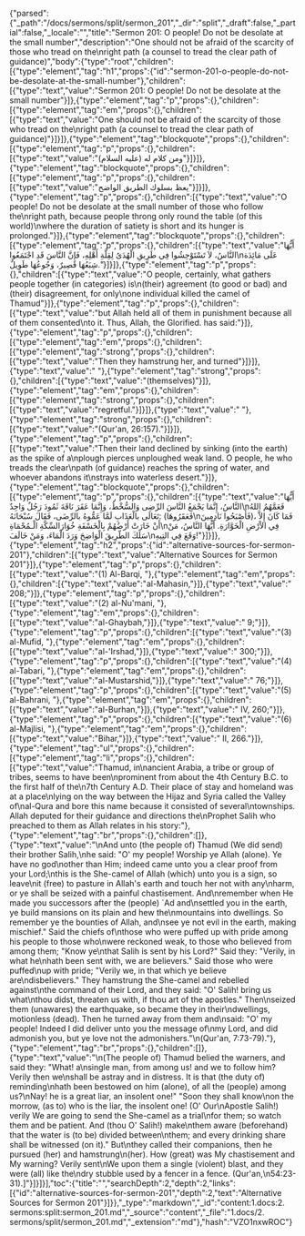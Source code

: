 {"parsed":{"_path":"/docs/sermons/split/sermon_201","_dir":"split","_draft":false,"_partial":false,"_locale":"","title":"Sermon 201:  O people! Do not be desolate at the small number","description":"One should not be afraid of the scarcity of those who tread on the\nright path (a counsel to tread the clear path of guidance)","body":{"type":"root","children":[{"type":"element","tag":"h1","props":{"id":"sermon-201-o-people-do-not-be-desolate-at-the-small-number"},"children":[{"type":"text","value":"Sermon 201:  O people! Do not be desolate at the small number"}]},{"type":"element","tag":"p","props":{},"children":[{"type":"element","tag":"em","props":{},"children":[{"type":"text","value":"One should not be afraid of the scarcity of those who tread on the\nright path (a counsel to tread the clear path of guidance)"}]}]},{"type":"element","tag":"blockquote","props":{},"children":[{"type":"element","tag":"p","props":{},"children":[{"type":"text","value":"ومن كلام له (عليه السلام)"}]}]},{"type":"element","tag":"blockquote","props":{},"children":[{"type":"element","tag":"p","props":{},"children":[{"type":"text","value":"يعظ بسلوك الطريق الواضح"}]}]},{"type":"element","tag":"p","props":{},"children":[{"type":"text","value":"O people! Do not be desolate at the small number of those who follow the\nright path, because people throng only round the table (of this world)\nwhere the duration of satiety is short and its hunger is prolonged."}]},{"type":"element","tag":"blockquote","props":{},"children":[{"type":"element","tag":"p","props":{},"children":[{"type":"text","value":"أَيُّهَا النَّاسُ، لاَ تَسْتَوْحِشُوا فِي طَرِيقِ الْهُدَىُ لِقِلَّةِ أَهْلِهِ، فَإِنَّ النَّاسَ قَدِ اجْتَمَعُوا\nعَلَى مَائِدَة شِبَعُهَا قَصِيرٌ، وَجُوعُهَا طَوِيلٌ."}]}]},{"type":"element","tag":"p","props":{},"children":[{"type":"text","value":"O people, certainly, what gathers people together (in categories) is\n(their) agreement (to good or bad) and (their) disagreement, for only\none individual killed the camel of Thamud"}]},{"type":"element","tag":"p","props":{},"children":[{"type":"text","value":"but Allah held all of them in punishment because all of them consented\nto it. Thus, Allah, the Glorified. has said:"}]},{"type":"element","tag":"p","props":{},"children":[{"type":"element","tag":"em","props":{},"children":[{"type":"element","tag":"strong","props":{},"children":[{"type":"text","value":"Then they hamstrung her, and turned"}]}]},{"type":"text","value":" "},{"type":"element","tag":"strong","props":{},"children":[{"type":"text","value":"(themselves)"}]},{"type":"element","tag":"em","props":{},"children":[{"type":"element","tag":"strong","props":{},"children":[{"type":"text","value":"regretful."}]}]},{"type":"text","value":" "},{"type":"element","tag":"strong","props":{},"children":[{"type":"text","value":"(Qur'an, 26:157)."}]}]},{"type":"element","tag":"p","props":{},"children":[{"type":"text","value":"Then their land declined by sinking (into the earth) as the spike of a\nplough pierces unploughed weak land. O people, he who treads the clear\npath (of guidance) reaches the spring of water, and whoever abandons it\nstrays into waterless desert."}]},{"type":"element","tag":"blockquote","props":{},"children":[{"type":"element","tag":"p","props":{},"children":[{"type":"text","value":"أَيُّهَا النَّاسُ، إِنَّمَا يَجْمَعُ النَّاسَ الرِّضِى وَالسُّخْطُ، وَإِنَّمَا عَقَرَ نَاقَةَ ثَمُودَ رَجُلٌ وَاحِدٌ\nفَعَمَّهُمُ اللهُ تَعَالَى بالْعَذَابِ لَمَّا عَمُّوهُ بالرِّضَى، فَقَالَ سُبْحَانَهُ: (فَعَقَرُوهَا\nفَأَصْبَحُوا نَادِمِينَ)، فَمَا كَانَ إِلاَّ أَنْ خَارَتْ أَرْضُهُمْ بِالْخَسْفَةِ خُوَارَالسِّكَّةِ الْـمُحْمَاةِ\nفِي الاْرْضِ الْخَوَّارَةِ. أَيُّهَا النَّاسُ، مَنْ سَلَكَ الطّرِيقَ الْوَاضِحَ وَرَدَ الْمَاءَ، وَمَنْ خَالَفَ\nوَقَعَ فِي التِيهِ!"}]}]},{"type":"element","tag":"h2","props":{"id":"alternative-sources-for-sermon-201"},"children":[{"type":"text","value":"Alternative Sources for Sermon 201"}]},{"type":"element","tag":"p","props":{},"children":[{"type":"text","value":"(1) Al-Barqi, "},{"type":"element","tag":"em","props":{},"children":[{"type":"text","value":"al-Mahasin,"}]},{"type":"text","value":" 208;"}]},{"type":"element","tag":"p","props":{},"children":[{"type":"text","value":"(2) al-Nu'mani, "},{"type":"element","tag":"em","props":{},"children":[{"type":"text","value":"al-Ghaybah,"}]},{"type":"text","value":" 9;"}]},{"type":"element","tag":"p","props":{},"children":[{"type":"text","value":"(3) al-Mufid, "},{"type":"element","tag":"em","props":{},"children":[{"type":"text","value":"al-'Irshad,"}]},{"type":"text","value":" 300;"}]},{"type":"element","tag":"p","props":{},"children":[{"type":"text","value":"(4) al-Tabari, "},{"type":"element","tag":"em","props":{},"children":[{"type":"text","value":"al-Mustarshid,"}]},{"type":"text","value":" 76;"}]},{"type":"element","tag":"p","props":{},"children":[{"type":"text","value":"(5) al-Bahrani, "},{"type":"element","tag":"em","props":{},"children":[{"type":"text","value":"al-Burhan,"}]},{"type":"text","value":" IV, 260;"}]},{"type":"element","tag":"p","props":{},"children":[{"type":"text","value":"(6) al-Majlisi, "},{"type":"element","tag":"em","props":{},"children":[{"type":"text","value":"Bihar,"}]},{"type":"text","value":" II, 266."}]},{"type":"element","tag":"ul","props":{},"children":[{"type":"element","tag":"li","props":{},"children":[{"type":"text","value":"Thamud, in\nancient Arabia, a tribe or group of tribes, seems to have been\nprominent from about the 4th Century B.C. to the first half of the\n7th Century A.D. Their place of stay and homeland was at a place\nlying on the way between the Hijaz and Syria called the Valley of\nal-Qura and bore this name because it consisted of several\ntownships. Allah deputed for their guidance and directions the\nProphet Salih who preached to them as Allah relates in his story:"},{"type":"element","tag":"br","props":{},"children":[]},{"type":"text","value":"\nAnd unto (the people of) Thamud (We did send) their brother Salih,\nhe said: \"O' my people! Worship ye Allah (alone). Ye have no god\nother than Him; indeed came unto you a clear proof from your Lord;\nthis is the She-camel of Allah (which) unto you is a sign, so leave\nit (free) to pasture in Allah's earth and touch her not with any\nharm, or ye shall be seized with a painful chastisement. And\nremember when He made you successors after the (people) `Ad and\nsettled you in the earth, ye build mansions on its plain and hew the\nmountains into dwellings. So remember ye the bounties of Allah, and\nsee ye not evil in the earth, making mischief.\" Said the chiefs of\nthose who were puffed up with pride among his people to those who\nwere reckoned weak, to those who believed from among them; \"Know ye\nthat Salih is sent by his Lord?\" Said they: \"Verily, in what he\nhath been sent with, we are believers.\" Said those who were puffed\nup with pride; \"Verily we, in that which ye believe are\ndisbelievers.\" They hamstrung the She-camel and rebelled against\nthe command of their Lord, and they said: \"O' Salih! bring us what\nthou didst, threaten us with, if thou art of the apostles.\" Then\nseized them (unawares) the earthquake, so became they in their\ndwellings, motionless (dead). Then he turned away from them and\nsaid: \"O' my people! Indeed I did deliver unto you the message of\nmy Lord, and did admonish you, but ye love not the admonishers.\"\n(Qur'an, 7:73-79)."},{"type":"element","tag":"br","props":{},"children":[]},{"type":"text","value":"\n(The people of) Thamud belied the warners, and said they: \"What! a\nsingle man, from among us! and we to follow him? Verily then we\nshall be astray and in distress. It is that (the duty of) reminding\nhath been bestowed on him (alone), of all the (people) among us?\nNay! he is a great liar, an insolent one!\" \"Soon they shall know\non the morrow, (as to) who is the liar, the insolent one! (O' Our\nApostle Salih!) verily We are going to send the She-camel as a trial\nfor them; so watch them and be patient. And (thou O' Salih!) make\nthem aware (beforehand) that the water is (to be) divided between\nthem; and every drinking share shall be witnessed (on it).\" But\nthey called their companions, then he pursued (her) and hamstrung\n(her). How (great) was My chastisement and My warning? Verily sent\nWe upon them a single (violent) blast, and they were (all) like the\ndry stubble used by a fencer in a fence. (Qur'an,\n54:23-31).]"}]}]}],"toc":{"title":"","searchDepth":2,"depth":2,"links":[{"id":"alternative-sources-for-sermon-201","depth":2,"text":"Alternative Sources for Sermon 201"}]}},"_type":"markdown","_id":"content:1.docs:2. sermons:split:sermon_201.md","_source":"content","_file":"1.docs/2. sermons/split/sermon_201.md","_extension":"md"},"hash":"VZO1nxwROC"}